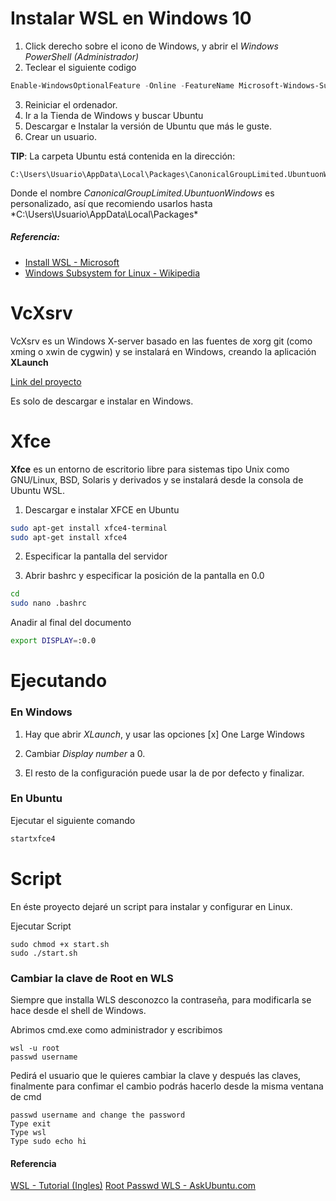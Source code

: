 # Instalar WSL en Windows 10

1. Click derecho sobre el icono de Windows, y abrir el *Windows PowerShell (Administrador)*
2. Teclear el siguiente codigo
```PowerShell
Enable-WindowsOptionalFeature -Online -FeatureName Microsoft-Windows-Subsystem-Linux
```

3. Reiniciar el ordenador.
4. Ir a la Tienda de Windows y buscar Ubuntu
5. Descargar e Instalar la versión de Ubuntu que más le guste.
6. Crear un usuario.

**TIP**: La carpeta Ubuntu está contenida en la dirección:
```
C:\Users\Usuario\AppData\Local\Packages\CanonicalGroupLimited.UbuntuonWindows######\LocalState\rootfs\home\user
````
Donde el nombre *CanonicalGroupLimited.UbuntuonWindows* es personalizado, así que recomiendo usarlos hasta *C:\Users\Usuario\AppData\Local\Packages\*


##### Referencia: 
* [Install WSL - Microsoft](https://docs.microsoft.com/en-us/windows/wsl/install-win10)
* [Windows Subsystem for Linux - Wikipedia](https://es.wikipedia.org/wiki/Windows_Subsystem_for_Linux)

# VcXsrv

VcXsrv es un Windows X-server basado en las fuentes de xorg git (como xming o xwin de cygwin) y se instalará en Windows, creando la aplicación **XLaunch**

[Link del proyecto](https://sourceforge.net/projects/vcxsrv/)

Es solo de descargar e instalar en Windows.

# Xfce

**Xfce** es un entorno de escritorio libre para sistemas tipo Unix como GNU/Linux, BSD, Solaris y derivados y se instalará desde la consola de Ubuntu WSL.

1. Descargar e instalar XFCE en Ubuntu
```bash
sudo apt-get install xfce4-terminal
sudo apt-get install xfce4
```

2. Especificar la pantalla del servidor

1. Abrir bashrc y especificar la posición de la pantalla en 0.0
```bash
cd
sudo nano .bashrc
```

Anadir al final del documento
```bash
export DISPLAY=:0.0
```

# Ejecutando

### En Windows 

1. Hay que abrir *XLaunch*, y usar las opciones
[x] One Large Windows

2. Cambiar *Display number* a 0.

3. El resto de la configuración puede usar la de por defecto y finalizar.

### En Ubuntu

Ejecutar el siguiente comando
```bash
startxfce4
```

# Script

En éste proyecto dejaré un script para instalar y configurar en Linux.

Ejecutar Script
```
sudo chmod +x start.sh
sudo ./start.sh
``` 

### Cambiar la clave de Root en WLS

Siempre que installa WLS desconozco la contraseña, para modificarla se hace desde el shell de Windows.

Abrimos cmd.exe como administrador y escribimos
```
wsl -u root
passwd username
```

Pedirá el usuario que le quieres cambiar la clave y después las claves, finalmente para confimar el cambio podrás hacerlo desde la misma ventana de cmd

```
passwd username and change the password
Type exit
Type wsl
Type sudo echo hi
```

#### Referencia

[WSL - Tutorial (Ingles)](https://github.com/QMonkey/wsl-tutorial)
[Root Passwd WLS - AskUbuntu.com](https://askubuntu.com/questions/931940/unable-to-change-the-root-password-in-windows-10-wsl)


